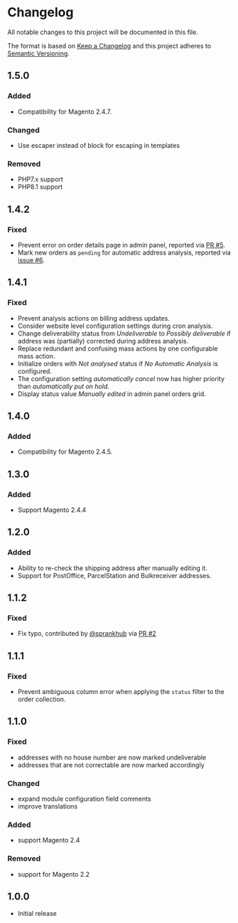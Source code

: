 # Changelog
All notable changes to this project will be documented in this file.

The format is based on [Keep a Changelog](http://keepachangelog.com/en/1.0.0/)
and this project adheres to [Semantic Versioning](http://semver.org/spec/v2.0.0.html).

## 1.5.0

### Added

- Compatibility for Magento 2.4.7.

### Changed 

- Use escaper instead of block for escaping in templates

### Removed

- PHP7.x support
- PHP8.1 support

## 1.4.2

### Fixed

- Prevent error on order details page in admin panel,
  reported via [PR #5](https://github.com/netresearch/deutschepost-module-addressfactory-m2/pull/5).
- Mark new orders as `pending` for automatic address analysis,
  reported via [issue #6](https://github.com/netresearch/deutschepost-module-addressfactory-m2/issues/6).

## 1.4.1

### Fixed

- Prevent analysis actions on billing address updates.
- Consider website level configuration settings during cron analysis.
- Change deliverability status from _Undeliverable_ to _Possibly deliverable_ if address
  was (partially) corrected during address analysis.
- Replace redundant and confusing mass actions by one configurable mass action.
- Initialize orders with _Not analysed_ status if _No Automatic Analysis_ is configured.
- The configuration setting _automatically cancel_ now has higher priority than
  _automatically put on hold_.
- Display status value _Manually edited_ in admin panel orders grid.

## 1.4.0

### Added

- Compatibility for Magento 2.4.5.

## 1.3.0

### Added

- Support Magento 2.4.4

## 1.2.0

### Added

- Ability to re-check the shipping address after manually editing it.
- Support for PostOffice, ParcelStation and Bulkreceiver addresses.

## 1.1.2

### Fixed

- Fix typo, contributed by [@sprankhub](https://github.com/sprankhub) via [PR #2](https://github.com/netresearch/deutschepost-module-addressfactory-m2/pull/2)

## 1.1.1

### Fixed

- Prevent ambiguous column error when applying the `status` filter to the order collection.

## 1.1.0

### Fixed

- addresses with no house number are now marked undeliverable
- addresses that are not correctable are now marked accordingly

### Changed

- expand module configuration field comments
- improve translations

### Added

- support Magento 2.4

### Removed

- support for Magento 2.2

## 1.0.0

- Initial release
